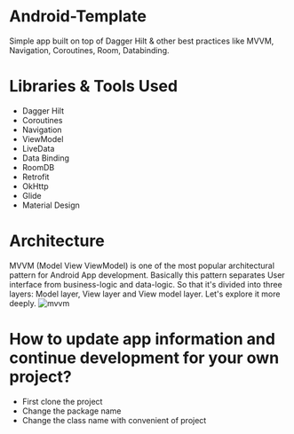 # Android-Template
Simple app built on top of Dagger Hilt & other best practices like MVVM, Navigation, Coroutines, Room, Databinding.
# Libraries & Tools Used
- Dagger Hilt
- Coroutines
- Navigation
- ViewModel
- LiveData
- Data Binding
- RoomDB
- Retrofit
- OkHttp
- Glide
- Material Design
# Architecture
MVVM (Model View ViewModel) is one of the most popular architectural pattern for Android App development. Basically this pattern separates User interface from business-logic and data-logic. So that it's divided into three layers: Model layer, View layer and View model layer. Let's explore it more deeply.
![mvvm](https://developer.android.com/topic/libraries/architecture/images/final-architecture.png)
# How to update app information and continue development for your own project?
- First clone the project
- Change the package name
- Change the class name with convenient of project
